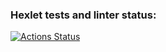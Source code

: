 ### Hexlet tests and linter status:
[![Actions Status](https://github.com/meoowry/qa-engineer-project-85/actions/workflows/hexlet-check.yml/badge.svg)](https://github.com/meoowry/qa-engineer-project-85/actions)
